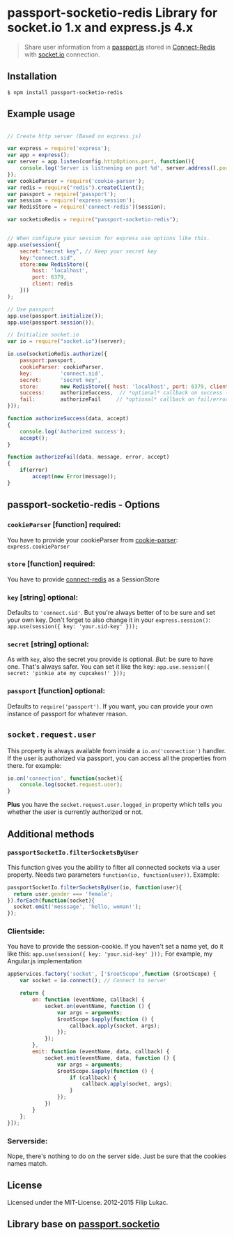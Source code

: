 
# passport-socketio-redis Library for socket.io 1.x and express.js 4.x
> Share user information from a [passport.js](http://passportjs.org) stored in [Connect-Redis](https://www.npmjs.com/package/connect-redis) with [socket.io](http://socket.io) connection.

## Installation

```
$ npm install passport-socketio-redis
```

## Example usage


```javascript

// Create http server (Based on express.js)

var express = require('express');
var app = express();
var server = app.listen(config.httpOptions.port, function(){
    console.log('Server is listnening on port %d', server.address().port);
});
var cookieParser = require('cookie-parser');
var redis = require("redis").createClient();
var passport = require('passport');
var session = require('express-session');
var RedisStore = require('connect-redis')(session);

var socketioRedis = require("passport-socketio-redis");


// When configure your session for express use options like this.
app.use(session({
    secret:"secret key", // Keep your secret key
    key:"connect.sid", 
    store:new RedisStore({
        host: 'localhost',
        port: 6379,
        client: redis
    }))
);

// Use passport
app.use(passport.initialize());
app.use(passport.session());

// Initialize socket.io 
var io = require("socket.io")(server);

io.use(socketioRedis.authorize({
    passport:passport,
    cookieParser: cookieParser,
    key:         'connect.sid',       
    secret:      'secret key',    
    store:       new RedisStore({ host: 'localhost', port: 6379, client: redis }),
    success:     authorizeSuccess,  // *optional* callback on success - read more below
    fail:        authorizeFail     // *optional* callback on fail/error - read more below
}));

function authorizeSuccess(data, accept)
{
    console.log('Authorized success');
    accept();
}

function authorizeFail(data, message, error, accept)
{
    if(error)
        accept(new Error(message));
}
```

## passport-socketio-redis - Options


### `cookieParser` [function] **required**:
You have to provide your cookieParser from [cookie-parser](https://github.com/expressjs/cookie-parser): `express.cookieParser`

### `store` [function] **required**:
You have to provide [connect-redis](https://www.npmjs.com/package/connect-redis) as a SessionStore

### `key` [string] **optional**:
Defaults to `'connect.sid'`. But you're always better of to be sure and set your own key. Don't forget to also change it in your `express.session()`:
`app.use(session({ key: 'your.sid-key' }));`

### `secret` [string] **optional**:
As with `key`, also the secret you provide is optional. *But:* be sure to have one. That's always safer. You can set it like the key:
`app.use.session({ secret: 'pinkie ate my cupcakes!' }));`

### `passport` [function] **optional**:
Defaults to `require('passport')`. If you want, you can provide your own instance of passport for whatever reason.

## `socket.request.user` 
This property is always available from inside a `io.on('connection')` handler. If the user is authorized via passport, you can access all the properties from there.
for example:

```javascript
io.on('connection', function(socket){
    console.log(socket.request.user);
}
```
**Plus** you have the `socket.request.user.logged_in` property which tells you whether the user is currently authorized or not.

## Additional methods

### `passportSocketIo.filterSocketsByUser`
This function gives you the ability to filter all connected sockets via a user property. Needs two parameters `function(io, function(user))`. Example:
```javascript
passportSocketIo.filterSocketsByUser(io, function(user){
  return user.gender === 'female';
}).forEach(function(socket){
  socket.emit('messsage', 'hello, woman!');
});
```

### Clientside:

You have to provide the session-cookie. If you haven't set a name yet, do it like this: `app.use(session({ key: 'your.sid-key' }));`
For example, my Angular.js implementation
```javascript
appServices.factory('socket', ['$rootScope',function ($rootScope) {
    var socket = io.connect(); // Connect to server

    return {
        on: function (eventName, callback) {
            socket.on(eventName, function () {
                var args = arguments;
                $rootScope.$apply(function () {
                    callback.apply(socket, args);
                });
            });
        },
        emit: function (eventName, data, callback) {
            socket.emit(eventName, data, function () {
                var args = arguments;
                $rootScope.$apply(function () {
                    if (callback) {
                        callback.apply(socket, args);
                    }
                });
            })
        }
    };
}]);
```

### Serverside:
Nope, there's nothing to do on the server side. Just be sure that the cookies names match.


## License
Licensed under the MIT-License.
2012-2015 Filip Lukac.

## Library base on [passport.socketio](https://github.com/jfromaniello/passport.socketio)
